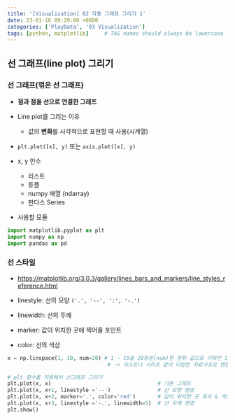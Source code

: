 ```yaml
---
title: '[Visualization] 02 각종 그래프 그리기 1'
date: 23-01-16 09:29:00 +0800
categories: ['PlayData', '03 Visualization']
tags: [python, matplotlib]     # TAG names should always be lowercase
---
```


## 선 그래프(line plot) 그리기
### 선 그래프(꺾은 선 그래프)
- **점과 점을 선으로 연결한 그래프**
-  Line plot를 그리는 이유
    - 값의 **변화**를 시각적으로 표현할 때 사용(시계열)
- `plt.plot([x], y)` 또는 `axis.plot([x], y)`
- x, y 인수
    - 리스트
	- 튜플
	- numpy 배열 (ndarray)
	- 판다스 Series

- 사용할 모듈
```python
import matplotlib.pyplot as plt
import numpy as np
import pandas as pd
```

### 선 스타일
- https://matplotlib.org/3.0.3/gallery/lines_bars_and_markers/line_styles_reference.html


- linestyle: 선의 모양 `('.', '--', ':', '-.')`
- linewidth: 선의 두께
- marker: 값이 위치한 곳에 찍어줄 포인트
- color: 선의 색상


```python
x = np.linspace(1, 10, num=20) # 1 ~ 10을 20등분(num)한 분위 값으로 이뤄진 1차원 배열을 생성. 
                                # -> 리스트나 시리즈 같이 다양한 자료구조로 변환할 수 있다. (1차원의 자료구조)

# plt 함수를 이용해서 선그래프 그리기
plt.plot(x, x)                                  # 기본 그래프
plt.plot(x, x+1, linestyle ='--')               # 선 모양 변경
plt.plot(x, x+2, marker='.', color='red')       # 값이 위치한 곳 표시 & 색상 변경
plt.plot(x, x+3, linestyle ='-.', linewidth=5)  # 선 두께 변경
plt.show()
```